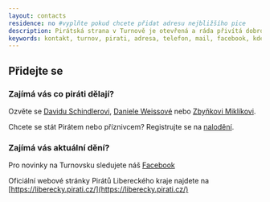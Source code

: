 ```yaml
---
layout: contacts
residence: no #vyplňte pokud chcete přidat adresu nejbližšího pice
description: Pirátská strana v Turnově je otevřená a ráda přivítá dobrovolníky a odpoví na dotazy kritiků.
keywords: kontakt, turnov, pirati, adresa, telefon, mail, facebook, kde najdu, kde jsou
---
```


## Přidejte se

### Zajímá vás co piráti dělají?
Ozvěte se [Davidu Schindlerovi](/lide/david-schindler/), [Daniele Weissové](/lide/daniela-weissova/) nebo [Zbyňkovi Miklíkovi](/lide/zbynek-miklik/).

Chcete se stát Pirátem nebo příznivcem? Registrujte se na [nalodění](https://nalodeni.pirati.cz/).

### Zajímá vás aktuální dění?

Pro novinky na Turnovsku sledujete náš [Facebook](https://www.facebook.com/pirati.turnov/) 

Oficiální webové stránky Pirátů Libereckého kraje najdete na [https://liberecky.pirati.cz/](https://liberecky.pirati.cz/)

